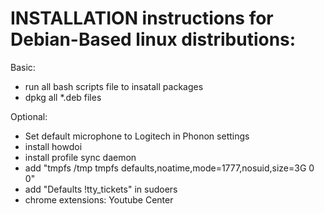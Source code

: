 INSTALLATION instructions for Debian-Based linux distributions:
========================
Basic:
* run all bash scripts file to insatall packages
* dpkg all \*.deb files

Optional:
* Set default microphone to Logitech in Phonon settings
* install howdoi
* install profile sync daemon
* add "tmpfs                                     /tmp            tmpfs   defaults,noatime,mode=1777,nosuid,size=3G 0 0"
* add "Defaults   !tty_tickets" in sudoers
* chrome extensions: Youtube Center
